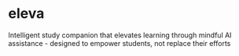 # eleva
Intelligent study companion that elevates learning through mindful AI assistance - designed to empower students, not replace their efforts
